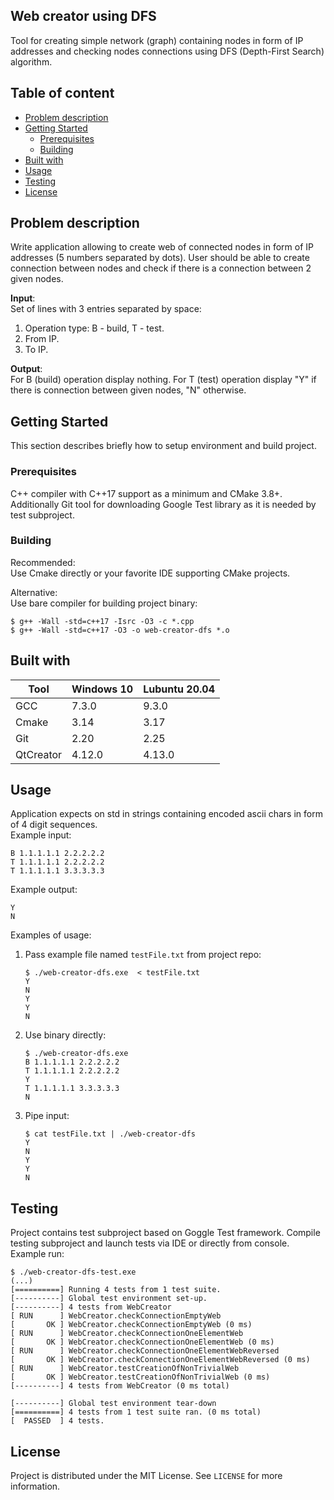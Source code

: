 ## Web creator using DFS
Tool for creating simple network (graph) containing nodes in form of IP addresses and checking nodes connections using DFS (Depth-First Search) algorithm.

## Table of content
- [Problem description](#problem-description)
- [Getting Started](#getting-started)
  * [Prerequisites](#prerequisites)
  * [Building](#building)
- [Built with](#built-with)
- [Usage](#usage)
- [Testing](#testing)
- [License](#license)

## Problem description
Write application allowing to create web of connected nodes in form of IP addresses (5 numbers separated by dots). User should be able to create connection between nodes and check if there is a connection between 2 given nodes.

**Input**:  
Set of lines with 3 entries separated by space:
1) Operation type: B - build, T - test.
2) From IP.
3) To IP.

**Output**:  
For B (build) operation display nothing. For T (test) operation display "Y" if there is connection between given nodes, "N" otherwise.

## Getting Started
This section describes briefly how to setup environment and build project.

### Prerequisites
C++ compiler with C++17 support as a minimum and CMake 3.8+. Additionally Git tool for downloading Google Test library as it is needed by test subproject.

### Building
Recommended:  
Use Cmake directly or your favorite IDE supporting CMake projects.  

Alternative:  
Use bare compiler for building project binary:
```shell
$ g++ -Wall -std=c++17 -Isrc -O3 -c *.cpp
$ g++ -Wall -std=c++17 -O3 -o web-creator-dfs *.o
```

## Built with
| Tool |  Windows 10 | Lubuntu 20.04 |
| --- | --- | --- |
| GCC | 7.3.0 | 9.3.0 |
| Cmake | 3.14 | 3.17 |
| Git | 2.20 | 2.25 |
| QtCreator | 4.12.0 | 4.13.0 |

## Usage
Application expects on std in strings containing encoded ascii chars in form of 4 digit sequences.  
Example input:
```
B 1.1.1.1.1 2.2.2.2.2
T 1.1.1.1.1 2.2.2.2.2
T 1.1.1.1.1 3.3.3.3.3
```
Example output:
```
Y
N
```

Examples of usage:  
1. Pass example file named `testFile.txt` from project repo:
    ```shell
    $ ./web-creator-dfs.exe  < testFile.txt
    Y
    N
    Y
    Y
    N
    ```
2. Use binary directly:
    ```shell
    $ ./web-creator-dfs.exe
    B 1.1.1.1.1 2.2.2.2.2
    T 1.1.1.1.1 2.2.2.2.2
    Y
    T 1.1.1.1.1 3.3.3.3.3
    N
    ```
3. Pipe input:
    ```shell
    $ cat testFile.txt | ./web-creator-dfs
    Y
    N
    Y
    Y
    N
    ```
## Testing
Project contains test subproject based on Goggle Test framework. Compile testing subproject and launch tests via IDE or directly from console.  
Example run:
```
$ ./web-creator-dfs-test.exe
(...)
[==========] Running 4 tests from 1 test suite.
[----------] Global test environment set-up.
[----------] 4 tests from WebCreator
[ RUN      ] WebCreator.checkConnectionEmptyWeb
[       OK ] WebCreator.checkConnectionEmptyWeb (0 ms)
[ RUN      ] WebCreator.checkConnectionOneElementWeb
[       OK ] WebCreator.checkConnectionOneElementWeb (0 ms)
[ RUN      ] WebCreator.checkConnectionOneElementWebReversed
[       OK ] WebCreator.checkConnectionOneElementWebReversed (0 ms)
[ RUN      ] WebCreator.testCreationOfNonTrivialWeb
[       OK ] WebCreator.testCreationOfNonTrivialWeb (0 ms)
[----------] 4 tests from WebCreator (0 ms total)

[----------] Global test environment tear-down
[==========] 4 tests from 1 test suite ran. (0 ms total)
[  PASSED  ] 4 tests.
```

## License
Project is distributed under the MIT License. See `LICENSE` for more information.

